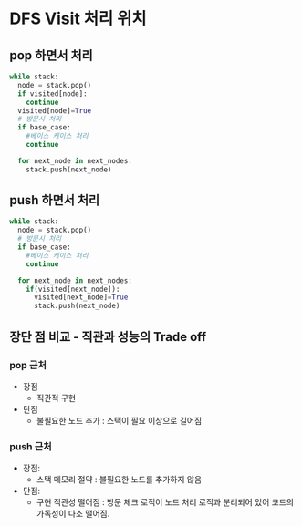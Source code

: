 # DFS Visit 처리 위치

## pop 하면서 처리

```python
while stack:
  node = stack.pop()
  if visited[node]:
    continue
  visited[node]=True
  # 방문시 처리
  if base_case:
    #베이스 케이스 처리
    continue

  for next_node in next_nodes:
    stack.push(next_node)

```

## push 하면서 처리

```python
while stack:
  node = stack.pop()
  # 방문시 처리
  if base_case:
    #베이스 케이스 처리
    continue

  for next_node in next_nodes:
    if(visited[next_node]):
      visited[next_node]=True
      stack.push(next_node)

```

## 장단 점 비교 - 직관과 성능의 Trade off

### pop 근처

- 장점
  - 직관적 구현
- 단점
  - 불필요한 노드 추가 : 스택이 필요 이상으로 길어짐

### push 근처

- 장점:
  - 스택 메모리 절약 : 불필요한 노드를 추가하지 않음
- 단점:
  - 구현 직관성 떨어짐 : 방문 체크 로직이 노드 처리 로직과 분리되어 있어 코드의 가독성이 다소 떨어짐.
